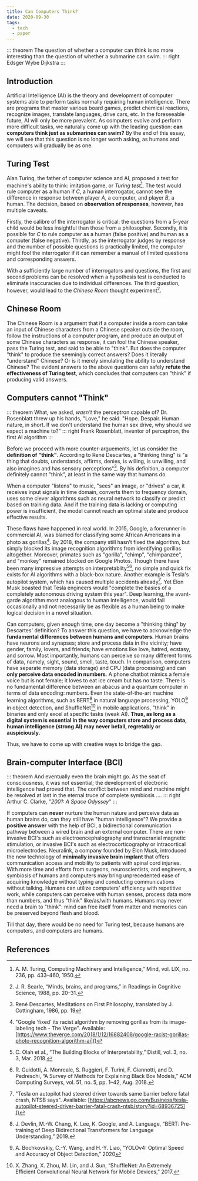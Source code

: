 ```yaml
---
title: Can Computers Think?
date: 2020-09-30
tags:
  - tech
  - paper
---
```


::: theorem
The question of whether a computer can think is no more interesting than the question of whether a submarine can swim.
::: right
Edsger Wybe Dijkstra
:::

<!-- more -->

## Introduction

Artificial Intelligence (AI) is the theory and development of computer systems able to perform tasks normally requiring human intelligence. There are programs that master various board games, predict chemical reactions, recognize images, translate languages, drive cars, etc. In the foreseeable future, AI will only be more prevalent. As computers evolve and perform more difficult tasks, we naturally come up with the leading question: **can computers think just as submarines can swim?** By the end of this essay, we will see that this question is no longer worth asking, as humans and computers will gradually be as one.

## Turing Test

Alan Turing, the father of computer science and AI, proposed a test for machine's ability to think: imitation game, or _Turing test_[^1]. The test would rule computer as a human if $C$, a human interrogator, cannot see the difference in response between player $A$, a computer, and player $B$, a human. The decision, based on **observation of responses**, however, has multiple caveats.

Firstly, the calibre of the interrogator is critical: the questions from a 5-year child would be less insightful than those from a philosopher. Secondly, it is possible for $C$ to rule computer as a human (false positive) and human as a computer (false negative). Thirdly, as the interrogator judges by response and the number of possible questions is practically limited, the computer might fool the interrogator if it can remember a manual of limited questions and corresponding answers.

With a sufficiently large number of interrogators and questions, the first and second problems can be resolved when a hypothesis test is conducted to eliminate inaccuracies due to individual differences. The third question, however, would lead to the _Chinese Room_ thought experiment[^2].

## Chinese Room

The Chinese Room is a argument that if a computer inside a room can take an input of Chinese characters from a Chinese speaker outside the room, follow the instructions of a computer program, and produce an output of some Chinese characters as response, it can fool the Chinese speaker, pass the Turing test, and said to be able to "think". But does the computer "think" to produce the seemingly correct answers? Does it literally "understand" Chinese? Or is it merely simulating the ability to understand Chinese? The evident answers to the above questions can safely **refute the effectiveness of Turing test**, which concludes that computers can "think" if producing valid answers.

## Computers cannot "Think"

::: theorem
What, we asked, _wasn't_ the perceptron capable of? Dr. Rosenblatt threw up his hands, "Love," he said. "Hope. Despair. Human nature, in short. If we don't understand the human sex drive, why should we expect a machine to?"
::: right
Frank Rosenblatt, inventor of perceptron, the first AI algorithm
:::

Before we proceed with more counter-arguements, let us consider the **definition of "think"**. According to René Descartes, a "thinking thing" is "a thing that doubts, understands, affirms, denies, is willing, is unwilling, and also imagines and has sensory perceptions"[^3]. By his definition, a computer definitely cannot "think", at least in the same way that humans do.

When a computer "listens" to music, "sees" an image, or "drives" a car, it receives input signals in time domain, converts them to frequency domain, uses some clever algorithms such as neural network to classify or predict based on training data. And if the training data is lacking or computing power is insufficient, the model cannot reach an optimal state and produce effective results.

These flaws have happened in real world. In 2015, Google, a forerunner in commercial AI, was blamed for classifying some African Americans in a photo as gorillas[^4]. By 2018, the company still hasn’t fixed the algorithm, but simply blocked its image recognition algorithms from identifying gorillas altogether. Moreover, primates such as "gorilla", "chimp", "chimpanzee", and "monkey" remained blocked on Google Photos. Though there have been many impressive attempts on interpretablity[^5][^6], no simple and quick fix exists for AI algorithms with a black-box nature. Another example is Tesla's autopilot system, which has caused multiple accidents already[^7]. Yet Elon Musk boasted that Tesla engineers would "complete the basics of a completely autonomous driving system this year". Deep learning, the avant-garde algorithm most analogous to human intelligence, would fail occasionally and not necessarily be as flexible as a human being to make logical decision in a novel situation.

Can computers, given enough time, one day become a "thinking thing" by Descartes' definition? To answer this question, we have to acknowledge the **fundamental differences between humans and computers**. Human brains have neurons and synapses; store and process data in the vicinity; have gender, family, lovers, and friends; have emotions like love, hatred, ecstasy, and sorrow. Most importantly, humans can perceive so many different forms of data, namely, sight, sound, smell, taste, touch. In comparison, computers have separate memory (data storage) and CPU (data processing) and can **only perceive data encoded in numbers**. A phone chatbot mimics a female voice but is not female; it loves to eat ice cream but has no taste. There is no fundamental difference between an abacus and a quantum computer in terms of data encoding: numbers. Even the state-of-the-art machine learning algorithms, such as BERT[^8] in natural language processing, YOLO[^9] in object detection, and ShuffleNet[^10] in mobile applications, "think" in binaries and only excel at specific tasks (weak AI). **Thus, as long as a digital system is essential in the way computers store and process data, human intelligence (strong AI) may never befall, regretably or auspiciously.**

Thus, we have to come up with creative ways to bridge the gap.

<!-- ## Neuromorphic Computing -->

<!-- Thus, a more valid question than the previous one would be: can computers mimic human brains, i.e., can digital circuits form new nervous systems? -->

## Brain-computer Interface (BCI)

::: theorem
And eventually even the brain might go. As the seat of consciousness, it was not essential; the development of electronic intelligence had proved that. The conflict between mind and machine might be resolved at last in the eternal truce of complete symbiosis ....
::: right
Arthur C. Clarke, "_2001: A Space Odyssey_"
:::

If computers can **never** nurture the human nature and perceive data as human brains do, can they still have "human intelligence"? We provide a **positive answer** with the help of BCI, a bidirectional communication pathway between a wired brain and an external computer. There are non-invasive BCI's such as electroencephalography and transcranial magnetic stimulation, or invasive BCI's such as electrocorticography or intracortical microelectrodes. Neuralink, a company founded by Elon Musk, introduced the new technology of **minimally invasive brain implant** that offers communication access and mobility to patients with spinal cord injuries. With more time and efforts from surgeons, neuroscientists, and engineers, a symbiosis of humans and computers may bring unprecedented ease of acquiring knowledge without typing and conducting communications without talking. Humans can utilize computers' efficiency with repetitive work, while computers can perceive with human senses, process data more than numbers, and thus "think" like/as/with humans. Humans may never need a brain to "think": mind can free itself from matter and memories can be preserved beyond flesh and blood.

Till that day, there would be no need for Turing test, because humans are computers, and computers are humans.

## References

[^1]: A. M. Turing, Computing Machinery and Intelligence,” Mind, vol. LIX, no. 236, pp. 433–460, 1950.‌
[^2]: J. R. Searle, “Minds, brains, and programs,” in Readings in Cognitive Science, 1988, pp. 20–31.
[^3]: René Descartes, Meditations on First Philosophy, translated by J. Cottingham, 1986, pp. 19
[^4]: "Google ‘fixed’ its racist algorithm by removing gorillas from its image-labeling tech - The Verge". Available: [https://www.theverge.com/2018/1/12/16882408/google-racist-gorillas-photo-recognition-algorithm-ai]()
[^5]: C. Olah et al., “The Building Blocks of Interpretability,” Distill, vol. 3, no. 3, Mar. 2018.
[^6]: R. Guidotti, A. Monreale, S. Ruggieri, F. Turini, F. Giannotti, and D. Pedreschi, “A Survey of Methods for Explaining Black Box Models,” ACM Computing Surveys, vol. 51, no. 5, pp. 1–42, Aug. 2018.
[^7]: "Tesla on autopilot had steered driver towards same barrier before fatal crash, NTSB says". Available: [https://abcnews.go.com/Business/tesla-autopilot-steered-driver-barrier-fatal-crash-ntsb/story?id=68936725]()
[^8]: J. Devlin, M.-W. Chang, K. Lee, K. Google, and A. Language, “BERT: Pre-training of Deep Bidirectional Transformers for Language Understanding,” 2019.
[^9]: A. Bochkovskiy, C.-Y. Wang, and H.-Y. Liao, “YOLOv4: Optimal Speed and Accuracy of Object Detection,” 2020
[^10]: X. Zhang, X. Zhou, M. Lin, and J. Sun, “ShuffleNet: An Extremely Efficient Convolutional Neural Network for Mobile Devices,” 2017.
